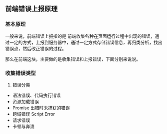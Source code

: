## 前端错误上报原理

### 基本原理
一般来说，前端错误上报指的是 前端收集各种在页面运行过程中出现的错误，通过一定的方式，上报到服务器中，通过一定方式存储错误信息，再归类分析，找出错误点，然后改正错误的过程。

那么在前端这块，主要做的是收集错误和上报错误，下面分别来说说。

### 收集错误类型
1. 错误分类
+ 语法错误、代码执行错误
+ 资源加载错误
+ Promise 出错时未捕获的错误
+ 跨域错误 Script Error
+ 请求错误
+ 卡顿与奔溃